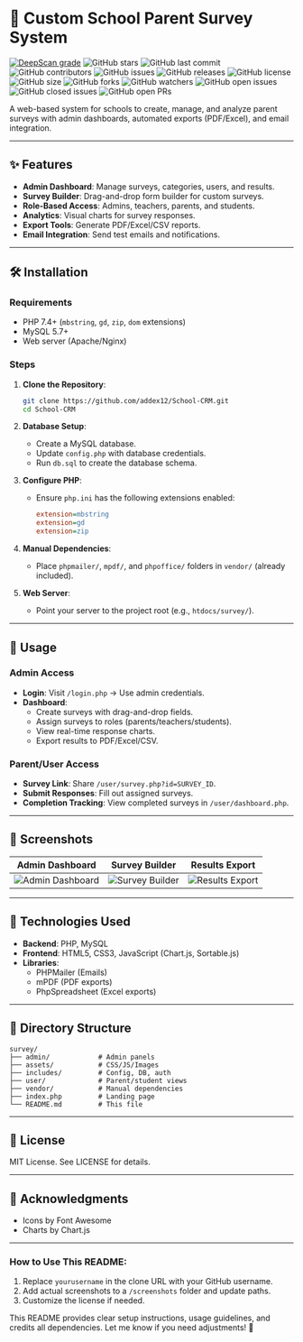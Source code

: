 # 🏫 Custom School Parent Survey System
[![DeepScan grade](https://deepscan.io/api/teams/26555/projects/29184/branches/938393/badge/grade.svg)](https://deepscan.io/dashboard#view=project&tid=26555&pid=29184&bid=938393)
![GitHub stars](https://img.shields.io/github/stars/addex12/School-CRM.png)
![GitHub last commit](https://img.shields.io/github/last-commit/addex12/School-CRM.png)
![GitHub contributors](https://img.shields.io/github/contributors/addex12/School-CRM.png)
![GitHub issues](https://img.shields.io/github/issues/addex12/School-CRM.png)
![GitHub releases](https://img.shields.io/github/releases/addex12/School-CRM.png)
![GitHub license](https://img.shields.io/github/license/addex12/School-CRM.png)
![GitHub size](https://img.shields.io/github/size/addex12/School-CRM.png)
![GitHub forks](https://img.shields.io/github/forks/addex12/School-CRM.png)
![GitHub watchers](https://img.shields.io/github/watchers/addex12/School-CRM.png)
![GitHub open issues](https://img.shields.io/github/issues-pr/addex12/School-CRM.png)
![GitHub closed issues](https://img.shields.io/github/issues-closed/addex12/School-CRM.png)
![GitHub open PRs](https://img.shields.io/github/issues-pr-closed/addex12/School-CRM.png)
   
A web-based system for schools to create, manage, and analyze parent surveys with admin dashboards, automated exports (PDF/Excel), and email integration.

---

## ✨ Features
- **Admin Dashboard**: Manage surveys, categories, users, and results.
- **Survey Builder**: Drag-and-drop form builder for custom surveys.
- **Role-Based Access**: Admins, teachers, parents, and students.
- **Analytics**: Visual charts for survey responses.
- **Export Tools**: Generate PDF/Excel/CSV reports.
- **Email Integration**: Send test emails and notifications.

---

## 🛠️ Installation

### Requirements
- PHP 7.4+ (`mbstring`, `gd`, `zip`, `dom` extensions)
- MySQL 5.7+
- Web server (Apache/Nginx)

### Steps
1. **Clone the Repository**:
   ```bash
   git clone https://github.com/addex12/School-CRM.git
   cd School-CRM


2. **Database Setup**: 
   - Create a MySQL database.
   - Update `config.php` with database credentials.
   - Run `db.sql` to create the database schema.
   

3. **Configure PHP**:
   - Ensure `php.ini` has the following extensions enabled:
     ```ini
     extension=mbstring
     extension=gd
     extension=zip
     ```

4. **Manual Dependencies**:
   - Place `phpmailer/`, `mpdf/`, and `phpoffice/` folders in `vendor/` (already included).

5. **Web Server**:
   - Point your server to the project root (e.g., `htdocs/survey/`).

---

## 🚀 Usage

### Admin Access

- **Login**: Visit `/login.php` → Use admin credentials.
- **Dashboard**:
  - Create surveys with drag-and-drop fields.
  - Assign surveys to roles (parents/teachers/students).
  - View real-time response charts.
  - Export results to PDF/Excel/CSV.

### Parent/User Access

- **Survey Link**: Share `/user/survey.php?id=SURVEY_ID`.
- **Submit Responses**: Fill out assigned surveys.
- **Completion Tracking**: View completed surveys in `/user/dashboard.php`.

---

## 📸 Screenshots

| Admin Dashboard | Survey Builder | Results Export |
|-----------------|----------------|----------------|
| ![Admin Dashboard](screenshots/admin_dashboard.png) | ![Survey Builder](screenshots/survey_builder.png) | ![Results Export](screenshots/results_export.png) |

---

## 🧰 Technologies Used

- **Backend**: PHP, MySQL
- **Frontend**: HTML5, CSS3, JavaScript (Chart.js, Sortable.js)
- **Libraries**:
  - PHPMailer (Emails)
  - mPDF (PDF exports)
  - PhpSpreadsheet (Excel exports)

---

## 📂 Directory Structure

```
survey/
├── admin/            # Admin panels
├── assets/           # CSS/JS/Images
├── includes/         # Config, DB, auth
├── user/             # Parent/student views
├── vendor/           # Manual dependencies
├── index.php         # Landing page
└── README.md         # This file
```

---

## 📜 License

MIT License. See LICENSE for details.

---

## 🙏 Acknowledgments

- Icons by Font Awesome
- Charts by Chart.js

---

### How to Use This README:
1. Replace `yourusername` in the clone URL with your GitHub username.
2. Add actual screenshots to a `/screenshots` folder and update paths.
3. Customize the license if needed.

This README provides clear setup instructions, usage guidelines, and credits all dependencies. Let me know if you need adjustments! 🚀